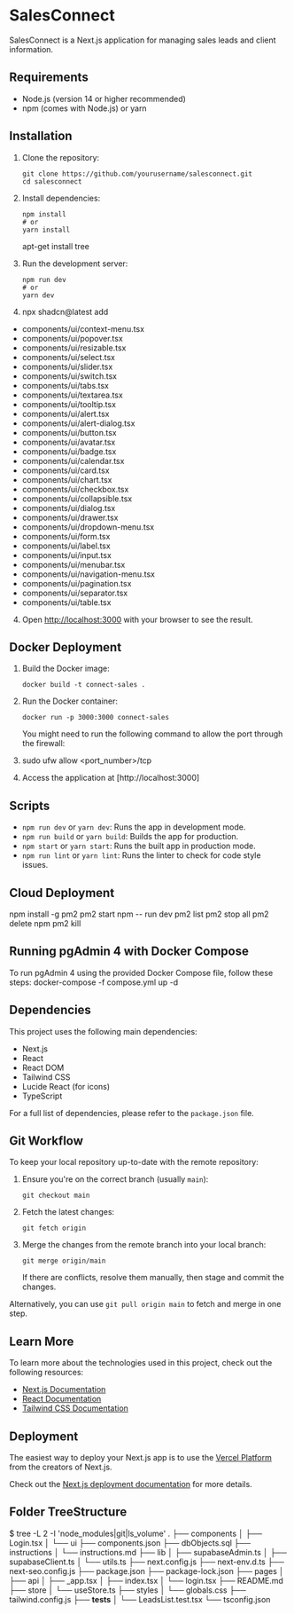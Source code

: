 # SalesConnect

SalesConnect is a Next.js application for managing sales leads and client information.

## Requirements

- Node.js (version 14 or higher recommended)
- npm (comes with Node.js) or yarn

## Installation

1. Clone the repository:
   ```
   git clone https://github.com/yourusername/salesconnect.git
   cd salesconnect
   ```

2. Install dependencies:
   ```
   npm install
   # or
   yarn install
   ```
   apt-get install tree

3. Run the development server:
   ```
   npm run dev
   # or
   yarn dev
   ```

4. npx shadcn@latest add
  - components/ui/context-menu.tsx
  - components/ui/popover.tsx
  - components/ui/resizable.tsx
  - components/ui/select.tsx
  - components/ui/slider.tsx
  - components/ui/switch.tsx
  - components/ui/tabs.tsx
  - components/ui/textarea.tsx
  - components/ui/tooltip.tsx
  - components/ui/alert.tsx
  - components/ui/alert-dialog.tsx
  - components/ui/button.tsx
  - components/ui/avatar.tsx
  - components/ui/badge.tsx
  - components/ui/calendar.tsx
  - components/ui/card.tsx
  - components/ui/chart.tsx
  - components/ui/checkbox.tsx
  - components/ui/collapsible.tsx
  - components/ui/dialog.tsx
  - components/ui/drawer.tsx
  - components/ui/dropdown-menu.tsx
  - components/ui/form.tsx
  - components/ui/label.tsx
  - components/ui/input.tsx
  - components/ui/menubar.tsx
  - components/ui/navigation-menu.tsx
  - components/ui/pagination.tsx
  - components/ui/separator.tsx
  - components/ui/table.tsx


4. Open [http://localhost:3000](http://localhost:3000) with your browser to see the result.

## Docker Deployment

1. Build the Docker image:
   ```
   docker build -t connect-sales .
   ```

2. Run the Docker container:
   ```
   docker run -p 3000:3000 connect-sales
   ```
   You might need to run the following command to allow the port through the firewall:

3. sudo ufw allow <port_number>/tcp

4. Access the application at [http://localhost:3000]


## Scripts

- `npm run dev` or `yarn dev`: Runs the app in development mode.
- `npm run build` or `yarn build`: Builds the app for production.
- `npm start` or `yarn start`: Runs the built app in production mode.
- `npm run lint` or `yarn lint`: Runs the linter to check for code style issues.

## Cloud Deployment
   npm install -g pm2
   pm2 start npm -- run dev
   pm2 list
   pm2 stop all
   pm2 delete npm
   pm2 kill

## Running pgAdmin 4 with Docker Compose

To run pgAdmin 4 using the provided Docker Compose file, follow these steps:
docker-compose -f compose.yml up -d


   
## Dependencies

This project uses the following main dependencies:

- Next.js
- React
- React DOM
- Tailwind CSS
- Lucide React (for icons)
- TypeScript

For a full list of dependencies, please refer to the `package.json` file.

## Git Workflow

To keep your local repository up-to-date with the remote repository:

1. Ensure you're on the correct branch (usually `main`):
   ```
   git checkout main
   ```

2. Fetch the latest changes:
   ```
   git fetch origin
   ```

3. Merge the changes from the remote branch into your local branch:
   ```
   git merge origin/main
   ```

   If there are conflicts, resolve them manually, then stage and commit the changes.

Alternatively, you can use `git pull origin main` to fetch and merge in one step.

## Learn More

To learn more about the technologies used in this project, check out the following resources:

- [Next.js Documentation](https://nextjs.org/docs)
- [React Documentation](https://reactjs.org/docs/getting-started.html)
- [Tailwind CSS Documentation](https://tailwindcss.com/docs)

## Deployment

The easiest way to deploy your Next.js app is to use the [Vercel Platform](https://vercel.com/new?utm_medium=default-template&filter=next.js&utm_source=create-next-app&utm_campaign=create-next-app-readme) from the creators of Next.js.

Check out the [Next.js deployment documentation](https://nextjs.org/docs/deployment) for more details.


## Folder TreeStructure
$ tree -L 2 -I 'node_modules|git|ls_volume'
.
├── components
│   ├── Login.tsx
│   └── ui
├── components.json
├── dbObjects.sql
├── instructions
│   └── instructions.md
├── lib
│   ├── supabaseAdmin.ts
│   ├── supabaseClient.ts
│   └── utils.ts
├── next.config.js
├── next-env.d.ts
├── next-seo.config.js
├── package.json
├── package-lock.json
├── pages
│   ├── api
│   ├── _app.tsx
│   ├── index.tsx
│   └── login.tsx
├── README.md
├── store
│   └── useStore.ts
├── styles
│   └── globals.css
├── tailwind.config.js
├── __tests__
│   └── LeadsList.test.tsx
└── tsconfig.json